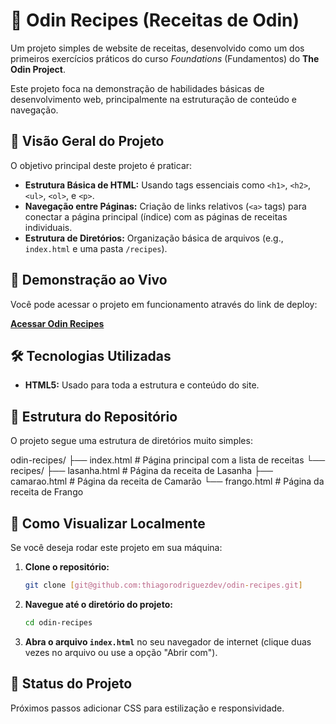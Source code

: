 # 🍲 Odin Recipes (Receitas de Odin)

Um projeto simples de website de receitas, desenvolvido como um dos primeiros exercícios práticos do curso *Foundations* (Fundamentos) do **The Odin Project**.

Este projeto foca na demonstração de habilidades básicas de desenvolvimento web, principalmente na estruturação de conteúdo e navegação.

## 🌟 Visão Geral do Projeto

O objetivo principal deste projeto é praticar:

* **Estrutura Básica de HTML:** Usando tags essenciais como `<h1>`, `<h2>`, `<ul>`, `<ol>`, e `<p>`.
* **Navegação entre Páginas:** Criação de links relativos (`<a>` tags) para conectar a página principal (índice) com as páginas de receitas individuais.
* **Estrutura de Diretórios:** Organização básica de arquivos (e.g., `index.html` e uma pasta `/recipes`).

## 🔗 Demonstração ao Vivo

Você pode acessar o projeto em funcionamento através do link de deploy:

[**Acessar Odin Recipes**](https://odin-recipes-nine-delta.vercel.app/)

## 🛠️ Tecnologias Utilizadas

* **HTML5:** Usado para toda a estrutura e conteúdo do site.

## 📁 Estrutura do Repositório

O projeto segue uma estrutura de diretórios muito simples:

odin-recipes/
├── index.html          # Página principal com a lista de receitas
└── recipes/
├── lasanha.html    # Página da receita de Lasanha
├── camarao.html    # Página da receita de Camarão
└── frango.html     # Página da receita de Frango

## 🚀 Como Visualizar Localmente

Se você deseja rodar este projeto em sua máquina:

1.  **Clone o repositório:**
    ```bash
    git clone [git@github.com:thiagorodriguezdev/odin-recipes.git]
    ```
2.  **Navegue até o diretório do projeto:**
    ```bash
    cd odin-recipes
    ```
3.  **Abra o arquivo `index.html`** no seu navegador de internet (clique duas vezes no arquivo ou use a opção "Abrir com").

## 📝 Status do Projeto

Próximos passos adicionar CSS para estilização e responsividade.